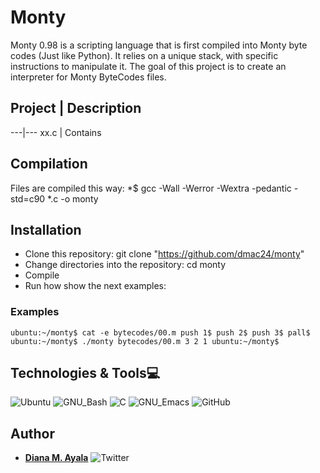 # Monty

Monty 0.98 is a scripting language that is first compiled into Monty byte codes (Just like Python). It relies on a unique stack, with specific instructions to manipulate it. The goal of this project is to create an interpreter for Monty ByteCodes files.

## Project | Description
---|---
xx.c | Contains

## Compilation

Files are compiled this way: *$ gcc -Wall -Werror -Wextra -pedantic -std=c90 *.c -o monty

## Installation
 
  * Clone this repository: git clone "https://github.com/dmac24/monty"
  * Change directories into the repository: cd monty
  * Compile
  * Run how show the next examples: 

### Examples

`ubuntu:~/monty$ cat -e bytecodes/00.m
push 1$
push 2$
push 3$
pall$
ubuntu:~/monty$ ./monty bytecodes/00.m
3
2
1
ubuntu:~/monty$`

## Technologies & Tools:computer:

![Ubuntu](https://img.shields.io/badge/-Ubuntu-E95420?&style=flat-square&logo=Ubuntu&labelColor=282828)
![GNU_Bash](https://img.shields.io/badge/-GNU_Bash-4EAA25?logo=GNU-Bash&style=flat-square&labelColor=282828)
![C](https://img.shields.io/badge/-C-A8B9CC?logo=C&style=flat-square&labelColor=282828)
![GNU_Emacs](https://img.shields.io/badge/-GNU_Emacs-7F5AB6?logo=GNU-Emacs&style=flat-square&labelColor=282828)
![GitHub](https://img.shields.io/badge/-GitHub-181717?logo=GitHub&style=flat-square&labelColor=282828)

## Author
* [**Diana M. Ayala**](https://github.com/dmac24) ![Twitter](https://twitter.com/dmc_ayala)

